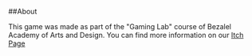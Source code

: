 
  
##About
  
  
This game was made as part of the "Gaming Lab" course of Bezalel Academy of Arts and Design. You can find more information on our [Itch Page](https://mika-holtzman.itch.io/whitenoise)
